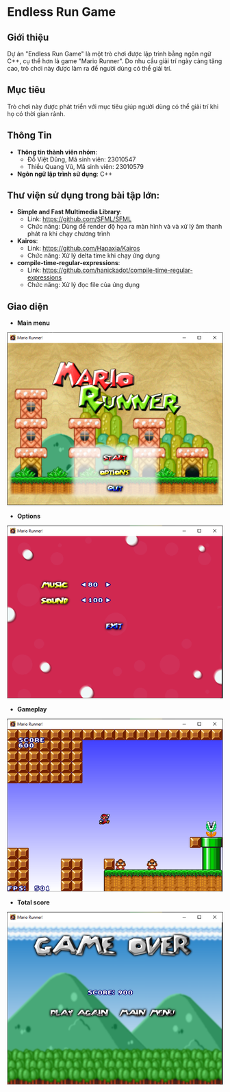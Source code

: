 # Endless Run Game
## Giới thiệu
Dự án "Endless Run Game" là một trò chơi được lập trình bằng ngôn ngữ C++, cụ thể hơn là game "Mario Runner". Do nhu cầu giải trí ngày càng tăng cao, trò chơi này được làm ra để người dùng có thể giải trí.

## Mục tiêu
Trò chơi này được phát triển với mục tiêu giúp người dùng có thể giải trí khi họ có thời gian rảnh.

## Thông Tin
- **Thông tin thành viên nhóm**:
    - Đỗ Việt Dũng, Mã sinh viên: 23010547
    - Thiều Quang Vũ, Mã sinh viên: 23010579
- **Ngôn ngữ lập trình sử dụng**: C++

## Thư viện sử dụng trong bài tập lớn:
- **Simple and Fast Multimedia Library**:
    - Link: https://github.com/SFML/SFML
    - Chức năng: Dùng để render độ họa ra màn hình và và xử lý âm thanh phát ra khi chạy chương trình
- **Kairos**:
    - Link: https://github.com/Hapaxia/Kairos
    - Chức năng: Xử lý delta time khi chạy ứng dụng
- **compile-time-regular-expressions**:
    - Link: https://github.com/hanickadot/compile-time-regular-expressions
    - Chức năng: Xử lý đọc file của ứng dụng

## Giao diện
- **Main menu**

![image](https://raw.githubusercontent.com/Duka2005/loopgame/refs/heads/master/loopgame/Image_Introduction/MainMenu.png)

- **Options**

![image](https://raw.githubusercontent.com/Duka2005/loopgame/refs/heads/master/loopgame/Image_Introduction/Options.png)

- **Gameplay**

![image](https://raw.githubusercontent.com/Duka2005/loopgame/refs/heads/master/loopgame/Image_Introduction/Gameplay.png)

- **Total score**

![image](https://raw.githubusercontent.com/Duka2005/loopgame/refs/heads/master/loopgame/Image_Introduction/Totalscore.png)